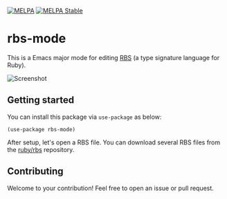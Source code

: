 [![MELPA](https://melpa.org/packages/rbs-mode-badge.svg)](https://melpa.org/#/rbs-mode)
[![MELPA Stable](https://stable.melpa.org/packages/rbs-mode-badge.svg)](https://stable.melpa.org/#/rbs-mode)

# rbs-mode

This is a Emacs major mode for editing [RBS](https://github.com/ruby/rbs) (a type signature language for Ruby).

![Screenshot](screenshot.png)

## Getting started

You can install this package via `use-package` as below:

```elisp
(use-package rbs-mode)
```

After setup, let's open a RBS file. You can download several RBS files from the [ruby/rbs](https://github.com/ruby/rbs) repository.

## Contributing

Welcome to your contribution! Feel free to open an issue or pull request.
